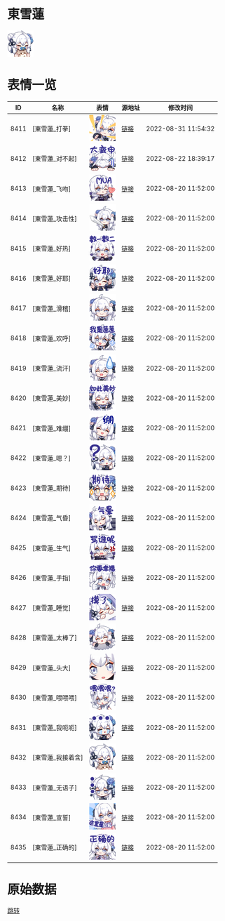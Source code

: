 # 東雪蓮

<img src="./cover.png" height="60" alt="cover" />

# 表情一览

|ID|名称|表情|源地址|修改时间|
|----|----|----|----|----|
|8411|[東雪蓮_打拳]|<img src="./pic/008411_%5B東雪蓮_打拳%5D.png" height="60" alt="打拳"/>|[链接](http://i0.hdslb.com/bfs/emote/26733e199125902b6171999b84658ee273a72a62.png)|2022-08-31 11:54:32|
|8412|[東雪蓮_对不起]|<img src="./pic/008412_%5B東雪蓮_对不起%5D.png" height="60" alt="对不起"/>|[链接](http://i0.hdslb.com/bfs/emote/6857d6f9d116f96f4073bc8d03a28019f8877204.png)|2022-08-22 18:39:17|
|8413|[東雪蓮_飞吻]|<img src="./pic/008413_%5B東雪蓮_飞吻%5D.png" height="60" alt="飞吻"/>|[链接](http://i0.hdslb.com/bfs/emote/c06eabeaec7b07c3226c937257e3cd22831b79a2.png)|2022-08-20 11:52:00|
|8414|[東雪蓮_攻击性]|<img src="./pic/008414_%5B東雪蓮_攻击性%5D.png" height="60" alt="攻击性"/>|[链接](http://i0.hdslb.com/bfs/emote/89a5a32c5c1fec51ef21023fe219ef196cf4be35.png)|2022-08-20 11:52:00|
|8415|[東雪蓮_好热]|<img src="./pic/008415_%5B東雪蓮_好热%5D.png" height="60" alt="好热"/>|[链接](http://i0.hdslb.com/bfs/emote/1361006e180fb5309d3af121419a6e8e04ce65c3.png)|2022-08-20 11:52:00|
|8416|[東雪蓮_好耶]|<img src="./pic/008416_%5B東雪蓮_好耶%5D.png" height="60" alt="好耶"/>|[链接](http://i0.hdslb.com/bfs/emote/22657af386d796a93f4318727594538d30481530.png)|2022-08-20 11:52:00|
|8417|[東雪蓮_滑稽]|<img src="./pic/008417_%5B東雪蓮_滑稽%5D.png" height="60" alt="滑稽"/>|[链接](http://i0.hdslb.com/bfs/emote/3e0f8a4e0190476c1160a7721755680b37d63bc4.png)|2022-08-20 11:52:00|
|8418|[東雪蓮_欢呼]|<img src="./pic/008418_%5B東雪蓮_欢呼%5D.png" height="60" alt="欢呼"/>|[链接](http://i0.hdslb.com/bfs/emote/30fdea192c56831ff3f2cffcf0906f3b954d36e1.png)|2022-08-20 11:52:00|
|8419|[東雪蓮_流汗]|<img src="./pic/008419_%5B東雪蓮_流汗%5D.png" height="60" alt="流汗"/>|[链接](http://i0.hdslb.com/bfs/emote/9f2933acf4a6e38ff0db1a4db6a360062890abde.png)|2022-08-20 11:52:00|
|8420|[東雪蓮_美妙]|<img src="./pic/008420_%5B東雪蓮_美妙%5D.png" height="60" alt="美妙"/>|[链接](http://i0.hdslb.com/bfs/emote/4e2195170df7ef5def7b5e89cd557418d5b0076b.png)|2022-08-20 11:52:00|
|8421|[東雪蓮_难绷]|<img src="./pic/008421_%5B東雪蓮_难绷%5D.png" height="60" alt="难绷"/>|[链接](http://i0.hdslb.com/bfs/emote/53767670453e29258dc64f0acfbb40bb9f637faa.png)|2022-08-20 11:52:00|
|8422|[東雪蓮_嗯？]|<img src="./pic/008422_%5B東雪蓮_嗯？%5D.png" height="60" alt="嗯？"/>|[链接](http://i0.hdslb.com/bfs/emote/3dd2b06df390e449586d5ef7c9f57fd4b4fbbae2.png)|2022-08-20 11:52:00|
|8423|[東雪蓮_期待]|<img src="./pic/008423_%5B東雪蓮_期待%5D.png" height="60" alt="期待"/>|[链接](http://i0.hdslb.com/bfs/emote/c75123cc91c9b90c8cae768731566069f33fd97c.png)|2022-08-20 11:52:00|
|8424|[東雪蓮_气昏]|<img src="./pic/008424_%5B東雪蓮_气昏%5D.png" height="60" alt="气昏"/>|[链接](http://i0.hdslb.com/bfs/emote/46dc34489c2cd4eb0fb49f0287043d2e03415899.png)|2022-08-20 11:52:00|
|8425|[東雪蓮_生气]|<img src="./pic/008425_%5B東雪蓮_生气%5D.png" height="60" alt="生气"/>|[链接](http://i0.hdslb.com/bfs/emote/57497b0b4f65976789c80257180591e98eefee8b.png)|2022-08-20 11:52:00|
|8426|[東雪蓮_手指]|<img src="./pic/008426_%5B東雪蓮_手指%5D.png" height="60" alt="手指"/>|[链接](http://i0.hdslb.com/bfs/emote/2ea4dd20053ca3c5e76a77ee31554b544b09eb3a.png)|2022-08-20 11:52:00|
|8427|[東雪蓮_睡觉]|<img src="./pic/008427_%5B東雪蓮_睡觉%5D.png" height="60" alt="睡觉"/>|[链接](http://i0.hdslb.com/bfs/emote/5f552971ac55be6a2af1453ec91553b3858613ae.png)|2022-08-20 11:52:00|
|8428|[東雪蓮_太棒了]|<img src="./pic/008428_%5B東雪蓮_太棒了%5D.png" height="60" alt="太棒了"/>|[链接](http://i0.hdslb.com/bfs/emote/b95d39934abd067830703a52781be3b974ed5435.png)|2022-08-20 11:52:00|
|8429|[東雪蓮_头大]|<img src="./pic/008429_%5B東雪蓮_头大%5D.png" height="60" alt="头大"/>|[链接](http://i0.hdslb.com/bfs/emote/248b93573763f58d873afc66f410f7f428a14da5.png)|2022-08-20 11:52:00|
|8430|[東雪蓮_喂喂喂]|<img src="./pic/008430_%5B東雪蓮_喂喂喂%5D.png" height="60" alt="喂喂喂"/>|[链接](http://i0.hdslb.com/bfs/emote/d6aa958e67d297bae6533e7fe02843bed18d4289.png)|2022-08-20 11:52:00|
|8431|[東雪蓮_我呃呃]|<img src="./pic/008431_%5B東雪蓮_我呃呃%5D.png" height="60" alt="我呃呃"/>|[链接](http://i0.hdslb.com/bfs/emote/0b8ad06418e6f017452894762744cfa6b234ec84.png)|2022-08-20 11:52:00|
|8432|[東雪蓮_我接着含]|<img src="./pic/008432_%5B東雪蓮_我接着含%5D.png" height="60" alt="我接着含"/>|[链接](http://i0.hdslb.com/bfs/emote/cbed66a234c654d694e6731fcd065ec60798c004.png)|2022-08-20 11:52:00|
|8433|[東雪蓮_无语子]|<img src="./pic/008433_%5B東雪蓮_无语子%5D.png" height="60" alt="无语子"/>|[链接](http://i0.hdslb.com/bfs/emote/e5165339eb6d00d348d49521482aeb1998a71add.png)|2022-08-20 11:52:00|
|8434|[東雪蓮_宣誓]|<img src="./pic/008434_%5B東雪蓮_宣誓%5D.png" height="60" alt="宣誓"/>|[链接](http://i0.hdslb.com/bfs/emote/14930caf252cb1b4d1136af0fdc8b4d665c325f5.png)|2022-08-20 11:52:00|
|8435|[東雪蓮_正确的]|<img src="./pic/008435_%5B東雪蓮_正确的%5D.png" height="60" alt="正确的"/>|[链接](http://i0.hdslb.com/bfs/emote/a38261febb403c74e8d17befd9273cb94f0f79d6.png)|2022-08-20 11:52:00|

# 原始数据

[跳转](./raw.json)

